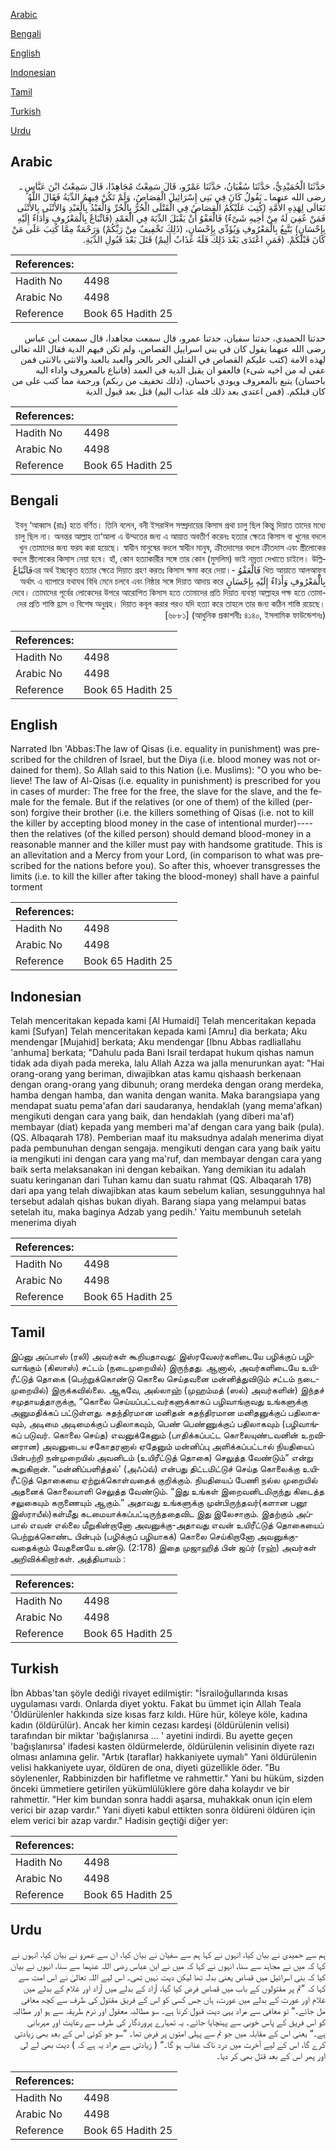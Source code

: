 [Arabic](#arabic)

[Bengali](#bengali)

[English](#english)

[Indonesian](#indonesian)

[Tamil](#tamil)

[Turkish](#turkish)

[Urdu](#urdu)

## Arabic


<div dir="rtl" lang="ar" style={{fontSize:'larger',backgroundColor:'#f8f9fa',padding:20}}>
حَدَّثَنَا الْحُمَيْدِيُّ، حَدَّثَنَا سُفْيَانُ، حَدَّثَنَا عَمْرٌو، قَالَ سَمِعْتُ مُجَاهِدًا، قَالَ سَمِعْتُ ابْنَ عَبَّاسٍ ـ رضى الله عنهما ـ يَقُولُ كَانَ فِي بَنِي إِسْرَائِيلَ الْقِصَاصُ، وَلَمْ تَكُنْ فِيهِمُ الدِّيَةُ فَقَالَ اللَّهُ تَعَالَى لِهَذِهِ الأُمَّةِ ‏(‏كُتِبَ عَلَيْكُمُ الْقِصَاصُ فِي الْقَتْلَى الْحُرُّ بِالْحُرِّ وَالْعَبْدُ بِالْعَبْدِ وَالأُنْثَى بِالأُنْثَى فَمَنْ عُفِيَ لَهُ مِنْ أَخِيهِ شَىْءٌ‏)‏ فَالْعَفْوُ أَنْ يَقْبَلَ الدِّيَةَ فِي الْعَمْدِ ‏(‏فَاتِّبَاعٌ بِالْمَعْرُوفِ وَأَدَاءٌ إِلَيْهِ بِإِحْسَانٍ‏)‏ يَتَّبِعُ بِالْمَعْرُوفِ وَيُؤَدِّي بِإِحْسَانٍ، ‏(‏ذَلِكَ تَخْفِيفٌ مِنْ رَبِّكُمْ‏)‏ وَرَحْمَةٌ مِمَّا كُتِبَ عَلَى مَنْ كَانَ قَبْلَكُمْ‏.‏ ‏(‏فَمَنِ اعْتَدَى بَعْدَ ذَلِكَ فَلَهُ عَذَابٌ أَلِيمٌ‏)‏ قَتَلَ بَعْدَ قَبُولِ الدِّيَةِ‏.‏
</div>
<div style={{backgroundColor:'#f8f9fa',padding:20, marginBottom: 10}}><table> <thead> <tr> <th>References:</th> <th></th> </tr> </thead> <tbody><tr><td>Hadith No</td><td>4498</td></tr><tr><td>Arabic No</td><td>4498</td></tr><tr><td>Reference</td><td>Book 65 Hadith 25</td></tr></tbody></table></div>


<div dir="rtl" lang="ar" style={{fontSize:'larger',backgroundColor:'#f8f9fa',padding:20}}>
حدثنا الحميدي، حدثنا سفيان، حدثنا عمرو، قال سمعت مجاهدا، قال سمعت ابن عباس رضى الله عنهما يقول كان في بني اسراييل القصاص، ولم تكن فيهم الدية فقال الله تعالى لهذه الامة (كتب عليكم القصاص في القتلى الحر بالحر والعبد بالعبد والانثى بالانثى فمن عفي له من اخيه شىء) فالعفو ان يقبل الدية في العمد (فاتباع بالمعروف واداء اليه باحسان) يتبع بالمعروف ويودي باحسان، (ذلك تخفيف من ربكم) ورحمة مما كتب على من كان قبلكم. (فمن اعتدى بعد ذلك فله عذاب اليم) قتل بعد قبول الدية
</div>
<div style={{backgroundColor:'#f8f9fa',padding:20, marginBottom: 10}}><table> <thead> <tr> <th>References:</th> <th></th> </tr> </thead> <tbody><tr><td>Hadith No</td><td>4498</td></tr><tr><td>Arabic No</td><td>4498</td></tr><tr><td>Reference</td><td>Book 65 Hadith 25</td></tr></tbody></table></div>

## Bengali


<div dir="rtl" lang="bn" style={{fontSize:'larger',backgroundColor:'#f8f9fa',padding:20}}>
ইবনু ‘আব্বাস (রাঃ) হতে বর্ণিত। তিনি বলেন, বনী ইসরাঈল সম্প্রদায়ের কিসাস প্রথা চালু ছিল কিন্তু দিয়াত তাদের মধ্যে চালু ছিল না। অনন্তর আল্লাহ তা‘আলা এ উম্মতের জন্য এ আয়াত অবতীর্ণ করেনঃ হত্যার ক্ষেত্রে কিসাস বা খুনের বদলে খুন তোমাদের জন্য ফরয করা হয়েছে। স্বাধীন মানুষের বদলে স্বাধীন মানুষ, ক্রীতদাসের বদলে ক্রীতদাস এবং স্ত্রীলোকের বদলে স্ত্রীলোকের কিসাস নেয়া হবে। হাঁ, কোন হত্যাকারীর সঙ্গে তার কোন (মুসলিম) ভাই নম্রতা দেখাতে চাইলে। উল্লিখিত আয়াতে আলআফুব فَالْعَفْوُ -এর অর্থ ইচ্ছাকৃত হত্যার ক্ষেত্রে দিয়াত গ্রহণ করতঃ কিসাস ক্ষমা করে দেয়া।فَاتِّبَاعٌ بِالْمَعْرُوفِ وَأَدَاءٌ إِلَيْهِ بِإِحْسَانٍ অর্থাৎ এ ব্যাপারে যথাযথ বিধি মেনে চলবে এবং নিষ্ঠার সঙ্গে দিয়াত আদায় করে দেবে। তোমাদের পূর্বের লোকেদের উপরে আরোপিত কিসাস হতে তোমাদের প্রতি দিয়াত ব্যবস্থা আল্লাহর পক্ষ হতে তোমাদের প্রতি শাস্তি হ্রাস ও বিশেষ অনুগ্রহ। দিয়াত কবূল করার পরও যদি হত্যা করে তাহলে তার জন্য কঠিন শাস্তি রয়েছে। [৬৮৮১] (আধুনিক প্রকাশনীঃ ৪১৪০, ইসলামিক ফাউন্ডেশনঃ)
</div>
<div style={{backgroundColor:'#f8f9fa',padding:20, marginBottom: 10}}><table> <thead> <tr> <th>References:</th> <th></th> </tr> </thead> <tbody><tr><td>Hadith No</td><td>4498</td></tr><tr><td>Arabic No</td><td>4498</td></tr><tr><td>Reference</td><td>Book 65 Hadith 25</td></tr></tbody></table></div>

## English


<div dir="ltr" lang="en" style={{fontSize:'larger',backgroundColor:'#f8f9fa',padding:20}}>
Narrated Ibn 'Abbas:The law of Qisas (i.e. equality in punishment) was prescribed for the children of Israel, but the Diya (i.e. blood money was not ordained for them). So Allah said to this Nation (i.e. Muslims): "O you who believe! The law of Al-Qisas (i.e. equality in punishment) is prescribed for you in cases of murder: The free for the free, the slave for the slave, and the female for the female. But if the relatives (or one of them) of the killed (person) forgive their brother (i.e. the killers something of Qisas (i.e. not to kill the killer by accepting blood money in the case of intentional murder)----then the relatives (of the killed person) should demand blood-money in a reasonable manner and the killer must pay with handsome gratitude. This is an allevitation and a Mercy from your Lord, (in comparison to what was prescribed for the nations before you). So after this, whoever transgresses the limits (i.e. to kill the killer after taking the blood-money) shall have a painful torment
</div>
<div style={{backgroundColor:'#f8f9fa',padding:20, marginBottom: 10}}><table> <thead> <tr> <th>References:</th> <th></th> </tr> </thead> <tbody><tr><td>Hadith No</td><td>4498</td></tr><tr><td>Arabic No</td><td>4498</td></tr><tr><td>Reference</td><td>Book 65 Hadith 25</td></tr></tbody></table></div>

## Indonesian


<div dir="ltr" lang="id" style={{fontSize:'larger',backgroundColor:'#f8f9fa',padding:20}}>
Telah menceritakan kepada kami [Al Humaidi] Telah menceritakan kepada kami [Sufyan] Telah menceritakan kepada kami [Amru] dia berkata; Aku mendengar [Mujahid] berkata; Aku mendengar [Ibnu Abbas radliallahu 'anhuma] berkata; "Dahulu pada Bani Israil terdapat hukum qishas namun tidak ada diyah pada mereka, lalu Allah Azza wa jalla menurunkan ayat: "Hai orang-orang yang beriman, diwajibkan atas kamu qishaash berkenaan dengan orang-orang yang dibunuh; orang merdeka dengan orang merdeka, hamba dengan hamba, dan wanita dengan wanita. Maka barangsiapa yang mendapat suatu pema'afan dari saudaranya, hendaklah (yang mema'afkan) mengikuti dengan cara yang baik, dan hendaklah (yang diberi ma'af) membayar (diat) kepada yang memberi ma'af dengan cara yang baik (pula). (QS. Albaqarah 178). Pemberian maaf itu maksudnya adalah menerima diyat pada pembunuhan dengan sengaja. mengikuti dengan cara yang baik yaitu ia mengikuti ini dengan cara yang ma'ruf, dan membayar dengan cara yang baik serta melaksanakan ini dengan kebaikan. Yang demikian itu adalah suatu keringanan dari Tuhan kamu dan suatu rahmat (QS. Albaqarah 178) dari apa yang telah diwajibkan atas kaum sebelum kalian, sesungguhnya hal tersebut adalah qishas bukan diyah. Barang siapa yang melampui batas setelah itu, maka baginya Adzab yang pedih.' Yaitu membunuh setelah menerima diyah
</div>
<div style={{backgroundColor:'#f8f9fa',padding:20, marginBottom: 10}}><table> <thead> <tr> <th>References:</th> <th></th> </tr> </thead> <tbody><tr><td>Hadith No</td><td>4498</td></tr><tr><td>Arabic No</td><td>4498</td></tr><tr><td>Reference</td><td>Book 65 Hadith 25</td></tr></tbody></table></div>

## Tamil


<div dir="ltr" lang="ta" style={{fontSize:'larger',backgroundColor:'#f8f9fa',padding:20}}>
இப்னு அப்பாஸ் (ரலி) அவர்கள் கூறியதாவது: இஸ்ரவேலர்களிடையே பழிக்குப் பழிவாங்கும் (கிஸாஸ்) சட்டம் (நடைமுறையில்) இருந்தது. ஆனால், அவர்களிடையே உயிரீட்டுத் தொகை (பெற்றுக்கொண்டு கொலை செய்தவனை மன்னித்துவிடும் சட்டம் நடைமுறையில்) இருக்கவில்லை. ஆகவே, அல்லாஹ் (முஹம்மத் (ஸல்) அவர்களின்) இந்தச் சமுதாயத்தாருக்கு, “கொலை செய்யப்பட்டவர்களுக்காகப் பழிவாங்குவது உங்களுக்கு அனுமதிக்கப் பட்டுள்ளது. சுதந்திரமான மனிதன் சுதந்திரமான மனிதனுக்குப் பதிலாகவும், அடிமை அடிமைக்குப் பதிலாகவும், பெண் பெண்ணுக்குப் பதிலாகவும் (பழிவாங்கப் படுவர். கொலை செய்த) எவனுக்கேனும் (பாதிக்கப்பட்ட கொலையுண்டவனின் உறவினரான) அவனுடைய சகோதரனால் ஏதேனும் மன்னிப்பு அளிக்கப்பட்டால் நியதியைப் பின்பற்றி நன்முறையில் அவனிடம் (உயிரீட்டுத் தொகை) செலுத்த வேண்டும்” என்று கூறுகிறான். “மன்னிப்பளித்தல்' (அஃப்வ்) என்பது திட்டமிட்டுச் செய்த கொலைக்கு உயிரீட்டுத் தொகையை ஏற்றுக்கொள்வதைக் குறிக்கும். நியதியைப் பேணி நல்ல முறையில் அதனைக் கொலையாளி செலுத்த வேண்டும். “இது உங்கள் இறைவனிடமிருந்து கிடைத்த சலுகையும் கருணையும் ஆகும்.” அதாவது உங்களுக்கு முன்பிருந்தவர்(களான பனூ இஸ்ராயீல்)கள்மீது கடமையாக்கப்பட்டிருந்ததைவிட இது இலேசாகும். இதற்கும் அப்பால் எவன் எல்லை மீறுகின்றானோ அவனுக்கு-அதாவது எவன் உயிரீட்டுத் தொகையைப் பெற்றுக்கொண்ட பின்பும் (பழிக்குப் பழியாகக்) கொலை செய்கிறானோ அவனுக்கு- வதைக்கும் வேதனையே உண்டு. (2:178) இதை முஜாஹித் பின் ஜப்ர் (ரஹ்) அவர்கள் அறிவிக்கிறார்கள். அத்தியாயம் :
</div>
<div style={{backgroundColor:'#f8f9fa',padding:20, marginBottom: 10}}><table> <thead> <tr> <th>References:</th> <th></th> </tr> </thead> <tbody><tr><td>Hadith No</td><td>4498</td></tr><tr><td>Arabic No</td><td>4498</td></tr><tr><td>Reference</td><td>Book 65 Hadith 25</td></tr></tbody></table></div>

## Turkish


<div dir="ltr" lang="tr" style={{fontSize:'larger',backgroundColor:'#f8f9fa',padding:20}}>
İbn Abbas'tan şöyle dediği rivayet edilmiştir: "İsrailoğullarında kısas uygulaması vardı. Onlarda diyet yoktu. Fakat bu ümmet için Allah Teala 'Öldürülenler hakkında size kısas farz kıldı. Hüre hür, köleye köle, kadına kadın (öldürülür). Ancak her kimin cezası kardeşi (öldürülenin velisi) tarafından bir miktar 'bağışlanırsa ... ' ayetini indirdi. Bu ayette geçen 'bağışlanırsa' ifadesi kasten öldürmelerde, öldürülenin velisinin diyete razı olması anlamına gelir. "Artık (taraflar) hakkaniyete uymalı" Yani öldürülenin velisi hakkaniyete uyar, öldüren de ona, diyeti güzellikle öder. "Bu söylenenler, Rabbinizden bir hafifletme ve rahmettir." Yani bu hüküm, sizden önceki ümmetiere getirilen yükümlülüklere göre daha kolaydır ve bir rahmettir. "Her kim bundan sonra haddi aşarsa, muhakkak onun için elem verici bir azap vardır." Yani diyeti kabul ettikten sonra öldüreni öldüren için elem verici bir azap vardır." Hadisin geçtiği diğer yer:
</div>
<div style={{backgroundColor:'#f8f9fa',padding:20, marginBottom: 10}}><table> <thead> <tr> <th>References:</th> <th></th> </tr> </thead> <tbody><tr><td>Hadith No</td><td>4498</td></tr><tr><td>Arabic No</td><td>4498</td></tr><tr><td>Reference</td><td>Book 65 Hadith 25</td></tr></tbody></table></div>

## Urdu


<div dir="rtl" lang="ur" style={{fontSize:'larger',backgroundColor:'#f8f9fa',padding:20}}>
ہم سے حمیدی نے بیان کیا، انہوں نے کہا ہم سے سفیان نے بیان کیا، ان سے عمرو نے بیان کیا، انہوں نے کہا کہ میں نے مجاہد سے سنا، انہوں نے کہا کہ میں نے ابن عباس رضی اللہ عنہما سے سنا، انہوں نے بیان کیا کہ بنی اسرائیل میں قصاص یعنی بدلہ تھا لیکن دیت نہیں تھی۔ اس لیے اللہ تعالیٰ نے اس امت سے کہا کہ ”تم پر مقتولوں کے باب میں قصاص فرض کیا گیا، آزاد کے بدلے میں آزاد اور غلام کے بدلے میں غلام اور عورت کے بدلے میں عورت، ہاں جس کسی کو اس کے فریق مقتول کی طرف سے کچھ معافی مل جائے۔“ تو معافی سے مراد یہی دیت قبول کرنا ہے۔ سو مطالبہ معقول اور نرم طریقہ سے ہو اور مطالبہ کو اس فریق کے پاس خوبی سے پہنچایا جائے۔ یہ تمہارے پروردگار کی طرف سے رعایت اور مہربانی ہے۔“ یعنی اس کے مقابلہ میں جو تم سے پہلی امتوں پر فرض تھا۔ ”سو جو کوئی اس کے بعد بھی زیادتی کرے گا، اس کے لیے آخرت میں درد ناک عذاب ہو گا۔“ ( زیادتی سے مراد یہ ہے کہ ) دیت بھی لے لی اور پھر اس کے بعد قتل بھی کر دیا۔
</div>
<div style={{backgroundColor:'#f8f9fa',padding:20, marginBottom: 10}}><table> <thead> <tr> <th>References:</th> <th></th> </tr> </thead> <tbody><tr><td>Hadith No</td><td>4498</td></tr><tr><td>Arabic No</td><td>4498</td></tr><tr><td>Reference</td><td>Book 65 Hadith 25</td></tr></tbody></table></div>
